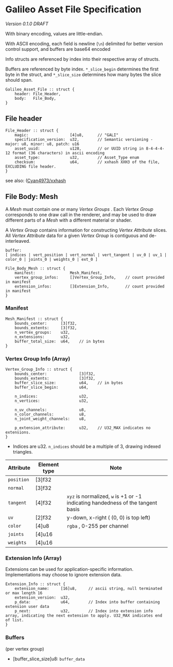 # Galileo Asset File Specification

_Version 0.1.0 DRAFT_ 

With binary encoding, values are little-endian.

With ASCII encoding, each field is newline (`\n`) delimited for better version control support, and buffers are base64 encoded 

Info structs are referenced by index into their respective array of structs.

Buffers are referenced by byte index. `*_slice_begin` determines the first byte in the struct, and `*_slice_size` determines how many bytes the slice should span.

```odin
Galileo_Asset_File :: struct {
    header: File_Header,
    body:   File_Body,
}
```

## File header

```odin
File_Header :: struct {
    magic:                  [4]u8,      // "GALI"
    specification_version:  u32,        // Semantic versioning - major: u8, minor: u8, patch: u16
    asset_uuid:             u128,       // or UUID string in 8-4-4-4-12 format (36 characters) in ascii encoding
    asset_type:             u32,        // Asset_Type enum
    checksum:               u64,        // xxhash XXH3 of the file, EXCLUDING file header.
}
```
see also: ([Cyan4973/xxhash](https://github.com/Cyan4973/xxHash)

## File Body: Mesh

A _Mesh_ must contain one or many _Vertex Groups_ . Each _Vertex Group_ corresponds to one draw call in the renderer, and may be used to draw different parts of a _Mesh_ with a different material or shader.

A _Vertex Group_ contains information for constructing _Vertex Attribute_ slices. All _Vertex Attribute_ data for a given _Vertex Group_ is contiguous and de-interleaved.

```
buffer:
[ indices | vert_position | vert_normal | vert_tangent | uv_0 | uv_1 | color_0 | joints_0 | weights_0 | ext_0 ]
```

```odin
File_Body_Mesh :: struct {
    manifest:               Mesh_Manifest,
    vertex_group_infos:     []Vertex_Group_Info,    // count provided in manifest
    extension_infos:        []Extension_Info,       // count provided in manifest
}
```

### Manifest
```odin
Mesh_Manifest :: struct {
    bounds_center:      [3]f32,
    bounds_extents:     [3]f32,
    n_vertex_groups:    u32,
    n_extensions:       u32,
    buffer_total_size:  u64,    // in bytes
}
```
### Vertex Group Info (Array)

```odin
Vertex_Group_Info :: struct {
    bounds_center:              [3]f32,
    bounds_extents:             [3]f32,
    buffer_slice_size:          u64,    // in bytes
    buffer_slice_begin:         u64,

    n_indices:                  u32,
    n_vertices:                 u32,

    n_uv_channels:              u8,
    n_color_channels:           u8,
    n_joint_weight_channels:    u8,

    p_extension_attribute:      u32,    // U32_MAX indicates no extensions.
}
```

- Indices are u32. `n_indices` should be a multiple of 3, drawing indexed triangles.

| Attribute | Element type | Note |
| --- | --- | --- |
| `position` | \[3]f32 | |
| `normal` | \[3]f32 | | 
| `tangent` | \[4]f32 | `xyz` is normalized, `w` is +1 or -1 indicating handedness of the tangent basis |
| `uv` | \[2]f32 | y-down, x-right ( (0, 0) is top left) |
| `color` | \[4]u8 | `rgba` , 0-255 per channel |
| `joints` | \[4]u16 | |
| `weights` | \[4]u16 | |

### Extension Info (Array)

Extensions can be used for application-specific information. Implementations may choose to ignore extension data.

```odin
Extension_Info :: struct {
    extension_name:     [16]u8,     // ascii string, null terminated or max length 16
    extension_version:  u32,
    p_data:             u64,        // Index into buffer containing extension user data
    p_next:             u32,        // Index into extension info array, indicating the next extension to apply. U32_MAX indicates end of list.
}
```
### Buffers

(per vertex group)
- \[buffer\_slice\_size]u8: `buffer_data`
